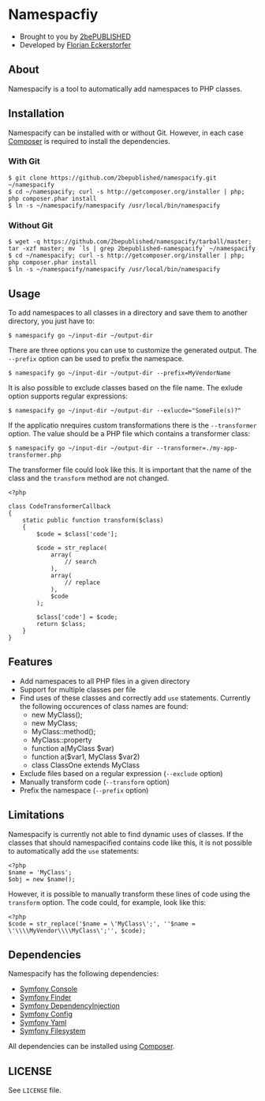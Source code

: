 Namespacfiy
===========

- Brought to you by [2bePUBLISHED](http://2bepublished.at)
- Developed by [Florian Eckerstorfer](http://florianeckerstorfer.com)

About
-----

Namespacify is a tool to automatically add namespaces to PHP classes.

Installation
------------

Namespacify can be installed with or without Git. However, in each case [Composer](http://getcomposer.org) is required to install the dependencies.

### With Git

    $ git clone https://github.com/2bepublished/namespacify.git ~/namespacify
    $ cd ~/namespacify; curl -s http://getcomposer.org/installer | php; php composer.phar install
    $ ln -s ~/namespacify/namespacify /usr/local/bin/namespacify

### Without Git

    $ wget -q https://github.com/2bepublished/namespacify/tarball/master; tar -xzf master; mv `ls | grep 2bepublished-namespacify` ~/namespacify
    $ cd ~/namespacify; curl -s http://getcomposer.org/installer | php; php composer.phar install
    $ ln -s ~/namespacify/namespacify /usr/local/bin/namespacify

Usage
-----

To add namespaces to all classes in a directory and save them to another directory, you just have to:

    $ namespacify go ~/input-dir ~/output-dir

There are three options you can use to customize the generated output. The `--prefix` option can be used to prefix the namespace.

    $ namespacify go ~/input-dir ~/output-dir --prefix=MyVendorName

It is also possible to exclude classes based on the file name. The exlude option supports regular expressions:

    $ namespacify go ~/input-dir ~/output-dir --exlucde="SomeFile(s)?"

If the applicatio nrequires custom transformations there is the `--transformer` option. The value should be a PHP file which contains a transformer class:

    $ namespacify go ~/input-dir ~/output-dir --transformer=./my-app-transformer.php

The transformer file could look like this. It is important that the name of the class and the `transform` method are not changed.

    <?php

    class CodeTransformerCallback
    {
        static public function transform($class)
        {
            $code = $class['code'];

            $code = str_replace(
                array(
                    // search
                ),
                array(
                    // replace
                ),
                $code
            );

            $class['code'] = $code;
            return $class;
        }
    }

Features
--------

- Add namespaces to all PHP files in a given directory
- Support for multiple classes per file
- Find uses of these classes and correctly add `use` statements. Currently the following occurences of class names are found:
    - new MyClass();
    - new MyClass;
    - MyClass::method();
    - MyClass::property
    - function a(MyClass $var)
    - function a($var1, MyClass $var2)
    - class ClassOne extends MyClass
- Exclude files based on a regular expression (`--exclude` option)
- Manually transform code (`--transform` option)
- Prefix the namespace (`--prefix` option)


Limitations
-----------

Namespacify is currently not able to find dynamic uses of classes. If the classes that should namespacified contains code like this, it is not possible to automatically add the `use` statements:

    <?php
    $name = 'MyClass';
    $obj = new $name();

However, it is possible to manually transform these lines of code using the `transform` option. The code could, for example, look like this:

    <?php
    $code = str_replace('$name = \'MyClass\';', ''$name = \'\\\\MyVendor\\\\MyClass\';'', $code);


Dependencies
------------

Namespacify has the following dependencies:

- [Symfony Console](https://github.com/symfony/console)
- [Symfony Finder](https://github.com/symfony/finder)
- [Symfony DependencyInjection](https://github.com/symfony/dependencyInjection)
- [Symfony Config](https://github.com/symfony/config)
- [Symfony Yaml](https://github.com/symfony/yaml)
- [Symfony Filesystem](https://github.com/symfony/filesystem)

All dependencies can be installed using [Composer](http://getcomposer.org/).

LICENSE
-------

See `LICENSE` file.
